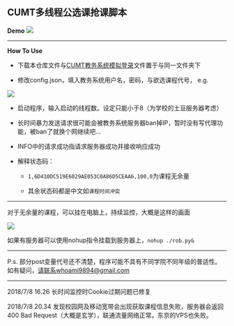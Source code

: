 ## CUMT多线程公选课抢课脚本

**Demo**
![](https://upload-images.jianshu.io/upload_images/11356161-9d4ba3a89d6d8637.jpg?imageMogr2/auto-orient/strip%7CimageView2/2/w/1240)

***

**How To Use**

+ 下载本仓库文件与[CUMT教务系统模拟登录](https://github.com/EddieIvan01/Analog_Login)文件置于与同一文件夹下

+ 修改config.json，填入教务系统用户名，密码，与欲选课程代号，
e.g.

![](https://upload-images.jianshu.io/upload_images/11356161-7009588876ac3fad.png?imageMogr2/auto-orient/strip%7CimageView2/2/w/1240)

+ 启动程序，输入启动的线程数。设定只能小于8（为学校的土豆服务器考虑）

+ 长时间暴力发送请求很可能会被教务系统服务器ban掉IP，暂时没有写代理功能，被ban了就换个网继续吧...

+ INFO中的请求成功指请求服务器成功并接收响应成功

+ 解释状态码：
   
  + `1,6D410DC519E6029AE053C0A86D5CEAA6,100,0`为课程无余量
   
  + 其余状态码都是中文如`课程时间冲突`

***

对于无余量的课程，可以挂在电脑上，持续监控，大概是这样的画面

![](https://upload-images.jianshu.io/upload_images/11356161-96e12173538f401a.gif?imageMogr2/auto-orient/strip)

如果有服务器可以使用nohup指令挂载到服务器上，`nohup ./rob.py&`

***

P.s. 部分post变量代号还不清楚，程序可能不具有不同学院不同年级的普适性。如有疑问，请联系whoami9894@gmail.com

***

2018/7/8 16.26   长时间监控时Cookie过期问题已修复

2018/7/8 20.34   发现校园网及移动宽带会出现获取课程信息失败，服务器会返回400 Bad Request（大概是玄学），联通流量网络正常。东京的VPS也失败。

